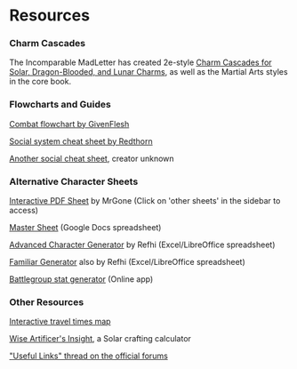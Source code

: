 # Resources

### Charm Cascades

The Incomparable MadLetter has created 2e-style [Charm Cascades for Solar, Dragon-Blooded, and Lunar Charms](https://www.reddit.com/r/exalted/comments/b0e9t5/madletters_charm_cascades_lunar_solar/), as well as the Martial Arts styles in the core book.

### Flowcharts and Guides

[Combat flowchart by GivenFlesh](http://forum.theonyxpath.com/forum/main-category/exalted/766048-ex3-i-made-a-1-page-combat-flowchart)

[Social system cheat sheet by Redthorn](http://forum.theonyxpath.com/forum/main-category/exalted/1180122-ex3-social-system-cheat-sheet-and-flowchart)

[Another social cheat sheet](https://i.imgur.com/AgSGjX2.png), creator unknown

### Alternative Character Sheets

[Interactive PDF Sheet](https://mrgone.rocksolidshells.com/index.html) by MrGone (Click on 'other sheets' in the sidebar to access)

[Master Sheet](https://docs.google.com/spreadsheets/d/1pfjmZKzcUqAX9mB58IAEUIFkZr8rq4CvdRRM4kzwwgU/edit?usp=sharing) (Google Docs spreadsheet)

[Advanced Character Generator](http://forum.theonyxpath.com/forum/main-category/exalted/1087290-advanced-character-generator) by Refhi (Excel/LibreOffice spreadsheet)

[Familiar Generator](http://forum.theonyxpath.com/forum/main-category/exalted/1141199-exalted-3-familiar-generator) also by Refhi (Excel/LibreOffice spreadsheet)

[Battlegroup stat generator](https://colin-fredericks.github.io/ex3-battle-groups/) (Online app)

### Other Resources

[Interactive travel times map](http://armrha.org/exaltedmap/)

[Wise Artificer's Insight](http://wiseartificersinsight.com/), a Solar crafting calculator

["Useful Links" thread on the official forums](http://forum.theonyxpath.com/forum/main-category/exalted/65025-exalted-3rd-edition-useful-links-and-topics)

